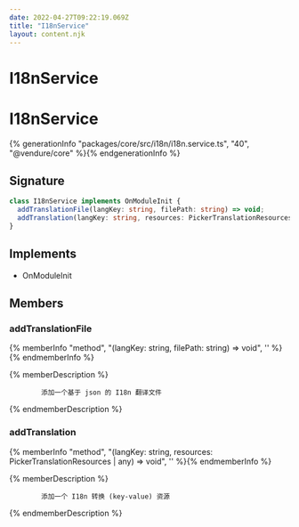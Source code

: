 ```yaml
---
date: 2022-04-27T09:22:19.069Z
title: "I18nService"
layout: content.njk
---
```

[comment]: <> (这个文件是从 PickerCC 源码中生，不要修改。请使用 "docs:build" 脚本命令生成。)

# I18nService


# I18nService

{% generationInfo "packages/core/src/i18n/i18n.service.ts", "40", "@vendure/core" %}{% endgenerationInfo %}



## Signature

```typescript
class I18nService implements OnModuleInit {
  addTranslationFile(langKey: string, filePath: string) => void;
  addTranslation(langKey: string, resources: PickerTranslationResources | any) => void;
}
```
## Implements

 * OnModuleInit


## Members

### addTranslationFile

{% memberInfo "method", "(langKey: string, filePath: string) => void", '' %}{% endmemberInfo %}

{% memberDescription %}

            添加一个基于 json 的 I18n 翻译文件

{% endmemberDescription %}

### addTranslation

{% memberInfo "method", "(langKey: string, resources: PickerTranslationResources | any) => void", '' %}{% endmemberInfo %}

{% memberDescription %}

            添加一个 I18n 转换 (key-value) 资源

{% endmemberDescription %}


